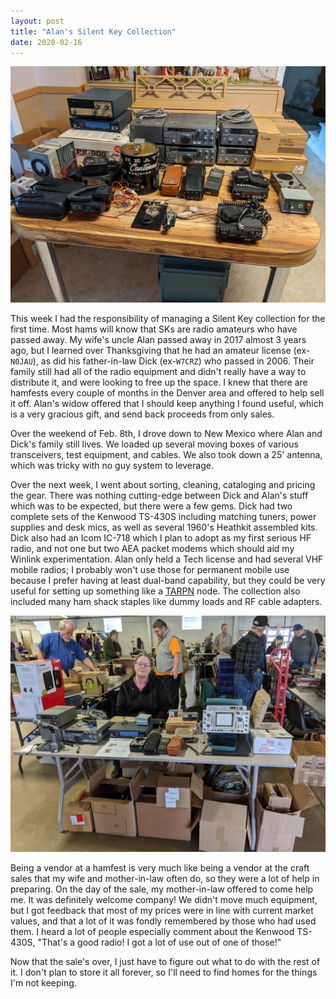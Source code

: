 ```yaml
---
layout: post
title: "Alan's Silent Key Collection"
date: 2020-02-16
---
```


![Radio equipment on a kitchen table](/assets/2020-02-10-sorting.jpg)

This week I had the responsibility of managing a Silent Key collection for the first time. Most hams
will know that SKs are radio amateurs who have passed away. My wife's uncle Alan passed away in 2017
almost 3 years ago, but I learned over Thanksgiving that he had an amateur license (ex-`N0JAU`), as
did his father-in-law Dick (ex-`W7CRZ`) who passed in 2006. Their family still had all of the radio
equipment and didn't really have a way to distribute it, and were looking to free up the space. I
knew that there are hamfests every couple of months in the Denver area and offered to help sell it
off. Alan's widow offered that I should keep anything I found useful, which is a very gracious gift,
and send back proceeds from only sales.

Over the weekend of Feb. 8th, I drove down to New Mexico where Alan and Dick's family still lives.
We loaded up several moving boxes of various transceivers, test equipment, and cables. We also took
down a 25' antenna, which was tricky with no guy system to leverage.

Over the next week, I went about sorting, cleaning, cataloging and pricing the gear. There was
nothing cutting-edge between Dick and Alan's stuff which was to be expected, but there were a few
gems. Dick had two complete sets of the Kenwood TS-430S including matching tuners, power supplies
and desk mics, as well as several 1960's Heathkit assembled kits. Dick also had an Icom IC-718 which
I plan to adopt as my first serious HF radio, and not one but two AEA packet modems which should aid
my Winlink experimentation. Alan only held a Tech license and had several VHF mobile radios; I
probably won't use those for permanent mobile use because I prefer having at least dual-band
capability, but they could be very useful for setting up something like a [TARPN](http://tarpn.net/)
node. The collection also included many ham shack staples like dummy loads and RF cable adapters.

![Hamfest vendor table](/assets/2020-02-16-hamfest.jpg)

Being a vendor at a hamfest is very much like being a vendor at the craft sales that my wife and
mother-in-law often do, so they were a lot of help in preparing. On the day of the sale, my
mother-in-law offered to come help me. It was definitely welcome company! We didn't move much
equipment, but I got feedback that most of my prices were in line with current market values, and
that a lot of it was fondly remembered by those who had used them. I heard a lot of people
especially comment about the Kenwood TS-430S, "That's a good radio! I got a lot of use out of one of
those!"

Now that the sale's over, I just have to figure out what to do with the rest of it. I don't plan to
store it all forever, so I'll need to find homes for the things I'm not keeping.
